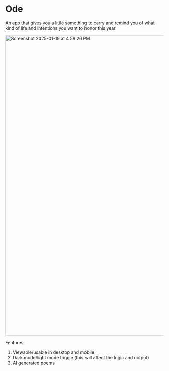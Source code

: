 # Ode

An app that gives you a little something to carry and remind you of what kind of life and intentions you want to honor this year

<img width="958" alt="Screenshot 2025-01-19 at 4 58 26 PM" src="https://github.com/user-attachments/assets/4a9406aa-63bf-41b2-ade2-4991d3e3b8fc" />

Features:
1. Viewable/usable in desktop and mobile
2. Dark mode/light mode toggle (this will affect the logic and output)
3. AI generated poems
